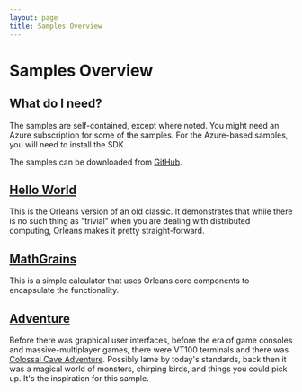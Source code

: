 ```yaml
---
layout: page
title: Samples Overview
---
```


# Samples Overview

## What do I need?

The samples are self-contained, except where noted.
You might need an Azure subscription for some of the samples.
For the Azure-based samples, you will need to install the SDK.

The samples can be downloaded from [GitHub](https://github.com/dotnet/orleans/tree/master/Samples).

## [Hello World](tutorial_1_helloworld.md)

This is the Orleans version of an old classic. It demonstrates that while there is no such thing as "trivial" when you are dealing with distributed computing, Orleans makes it pretty straight-forward.

## [MathGrains](MathGrains.md)

This is a simple calculator that uses Orleans core components to encapsulate the functionality.

## [Adventure](Adventure.md)

Before there was graphical user interfaces, before the era of game consoles and massive-multiplayer games, there were VT100 terminals and there was [Colossal Cave Adventure](http://en.wikipedia.org/wiki/Colossal_Cave_Adventure). Possibly lame by today's standards, back then it was a magical world of monsters, chirping birds, and things you could pick up. It's the inspiration for this sample.
